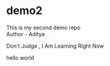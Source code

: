 # demo2
This is my second demo repo
<br>
Author - Aditya 
<p> Don't Judge , I Am Learning Right Now</p>
hello world 
<br> 